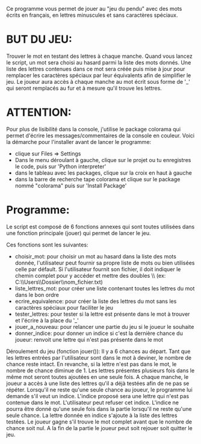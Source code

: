 Ce programme vous permet de jouer au "jeu du pendu" avec des mots écrits en français, en lettres minuscules et sans caractères spéciaux.

# BUT DU JEU: 
Trouver le mot en testant des lettres à chaque manche. 
Quand vous lancez le script, un mot sera choisi au hasard parmi la liste des mots donnés.
Une liste des lettres contenues dans ce mot sera créée puis mise à jour pour remplacer les caractères spéciaux par leur équivalents afin de simplifier le jeu.
Le joueur aura accès à chaque manche au mot écrit sous forme de '_' qui seront remplacés au fur et à mesure qu'il trouve les lettres. 

# ATTENTION:
Pour plus de lisibilité dans la console, j'utilise le package colorama qui permet d'écrire les messages/commentaires de la console en couleur.
Voici la démarche pour l'installer avant de lancer le programme:
- clique sur Files => Settings
- Dans le menu déroulant à gauche, clique sur le projet ou tu enregistres le code, puis sur 'Python interpreter'
- dans le tableau avec les packages, clique sur la croix en haut à gauche
- dans la barre de recherche tape colorama et clique sur le package nommé "colorama" puis sur 'Install Package'
  
# Programme: 
Le script est composé de 6 fonctions annexes qui sont toutes utilisées dans une fonction principale (jouer) qui permet de lancer le jeu. 

Ces fonctions sont les suivantes:
- choisir_mot: pour choisir un mot au hasard dans la liste des mots donnée, l'utilisateur peut fournir sa propre liste de mots ou bien utilisées celle par défault.
  Si l'utilisateur fournit son fichier, il doit indiquer le chemin complet pour y accéder et mettre des doubles \\\ (ex: C:\\\Users\\\Dossier\\\nom_fichier.txt)
- liste_lettres_mot: pour créer une liste contenant toutes les lettres du mot dans le bon ordre
- ecrire_equivalence: pour créer la liste des lettres du mot sans les caractères spéciaux pour faciliter le jeu
- tester_lettres: pour tester si la lettre est présente dans le mot à trouver et l'écrire à la place du '_'
- jouer_a_nouveau: pour relancer une partie du jeu si le joueur le souhaite
- donner_indice: pour donner un indice si c'est la dernière chance du joueur: renvoit une lettre qui n'est pas présente dans le mot

Déroulement du jeu (fonction jouer()): 
Il y a 6 chances au départ. 
Tant que les lettres entrées par l'utilisateur sont dans le mot à deviner, le nombre de chance reste intact. 
En revanche, si la lettre n'est pas dans le mot, le nombre de chance diminue de 1. 
Les lettres présentes plusieurs fois dans le même mot seront toutes ajoutées en une seule fois. 
A chaque manche, le joueur a accès à une liste des lettres qu'il a déjà testées afin de ne pas se répéter. 
Lorsqu'il ne reste qu'une seule chance au joueur, le programme lui demande s'il veut un indice. 
L'indice proposé sera une lettre qui n'est pas contenue dans le mot. L'utilisateur peut refuser cet indice. 
L'indice ne pourra être donné qu'une seule fois dans la partie lorsqu'il ne reste qu'une seule chance. La lettre donnée en indice s'ajoute à la liste des lettres testées. 
Le joueur gagne s'il trouve le mot complet avant que le nombre de chance soit nul. 
A la fin de la partie le joueur peut soit rejouer soit quitter le jeu.

  
